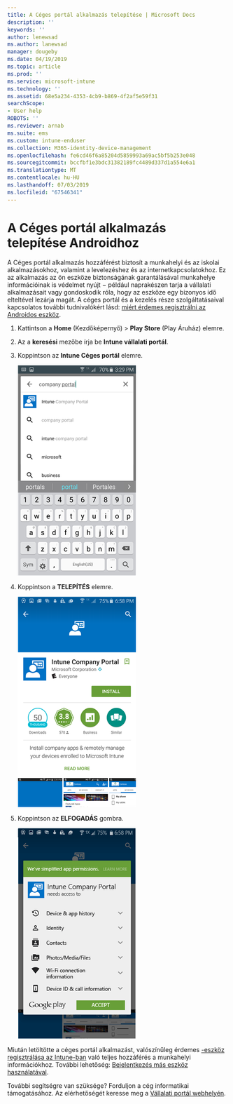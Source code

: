 ```yaml
---
title: A Céges portál alkalmazás telepítése | Microsoft Docs
description: ''
keywords: ''
author: lenewsad
ms.author: lanewsad
manager: dougeby
ms.date: 04/19/2019
ms.topic: article
ms.prod: ''
ms.service: microsoft-intune
ms.technology: ''
ms.assetid: 68e5a234-4353-4cb9-b869-4f2af5e59f31
searchScope:
- User help
ROBOTS: ''
ms.reviewer: arnab
ms.suite: ems
ms.custom: intune-enduser
ms.collection: M365-identity-device-management
ms.openlocfilehash: fe6cd46f6a85204d5859993a69ac5bf5b253e048
ms.sourcegitcommit: bccfbf1e3bdc31382189fc4489d337d1a554e6a1
ms.translationtype: MT
ms.contentlocale: hu-HU
ms.lasthandoff: 07/03/2019
ms.locfileid: "67546341"
---
```

# <a name="install-the-company-portal-app-for-android"></a>A Céges portál alkalmazás telepítése Androidhoz

A Céges portál alkalmazás hozzáférést biztosít a munkahelyi és az iskolai alkalmazásokhoz, valamint a levelezéshez és az internetkapcsolatokhoz. Ez az alkalmazás az ön eszköze biztonságának garantálásával munkahelye információinak is védelmet nyújt − például naprakészen tarja a vállalati alkalmazásait vagy gondoskodik róla, hogy az eszköze egy bizonyos idő elteltével lezárja magát. A céges portál és a kezelés része szolgáltatásaival kapcsolatos további tudnivalókért lásd: [miért érdemes regisztrálni az Androidos eszköz](why-enroll-android-device.md).  

1. Kattintson a **Home** (Kezdőképernyő) > **Play Store** (Play Áruház) elemre.

2. Az a **keresési** mezőbe írja be **Intune vállalati portál**.  

3. Koppintson az **Intune Céges portál** elemre.

    ![android-search-company-portal](./media/and-cpinstall-1-search-cp.png)

4. Koppintson a **TELEPÍTÉS** elemre.

    ![android-install-company-portal](./media/and-cpinstall-2-install.png)

5. Koppintson az **ELFOGADÁS** gombra.

    ![android-accept-company-portal-terms](./media/and-cpinstall-3-cp-accept.png)

Miután letöltötte a céges portál alkalmazást, valószínűleg érdemes [-eszköz regisztrálása az Intune-ban](enroll-device-android-company-portal.md) való teljes hozzáférés a munkahelyi információkhoz. További lehetőség: [Bejelentkezés más eszköz használatával](https://docs.microsoft.com/intune-user-help/sign-in-to-the-company-portal#sign-in-from-another-device).  

További segítségre van szüksége? Forduljon a cég informatikai támogatásához. Az elérhetőségét keresse meg a [Vállalati portál webhelyén](https://go.microsoft.com/fwlink/?linkid=2010980).
